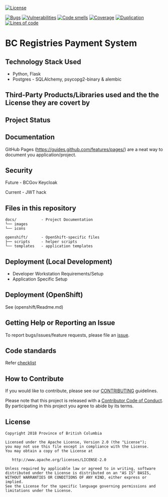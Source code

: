 
[![License](https://img.shields.io/badge/License-Apache%202.0-blue.svg)](LICENSE)

[![Bugs](https://sonarqube-l4ygcl-tools.pathfinder.gov.bc.ca/api/badges/measure?key=BCRegistriesPayment&metric=bugs&template=FLAT)](https://sonarqube-l4ygcl-tools.pathfinder.gov.bc.ca/dashboard?id=BCRegistriesPayment) [![Vulnerabilities](https://sonarqube-l4ygcl-tools.pathfinder.gov.bc.ca/api/badges/measure?key=BCRegistriesPayment&metric=vulnerabilities&template=FLAT)](https://sonarqube-l4ygcl-tools.pathfinder.gov.bc.ca/dashboard?id=BCRegistriesPayment) [![Code smells](https://sonarqube-l4ygcl-tools.pathfinder.gov.bc.ca/api/badges/measure?key=BCRegistriesPayment&metric=code_smells&template=FLAT)](https://sonarqube-l4ygcl-tools.pathfinder.gov.bc.ca/dashboard?id=BCRegistriesPayment) [![Coverage](https://sonarqube-l4ygcl-tools.pathfinder.gov.bc.ca/api/badges/measure?key=BCRegistriesPayment&metric=coverage&template=FLAT)](https://sonarqube-l4ygcl-tools.pathfinder.gov.bc.ca/dashboard?id=BCRegistriesPayment) [![Duplication](https://sonarqube-l4ygcl-tools.pathfinder.gov.bc.ca/api/badges/measure?key=BCRegistriesPayment&metric=duplicated_lines_density&template=FLAT)](https://sonarqube-l4ygcl-tools.pathfinder.gov.bc.ca/dashboard?id=BCRegistriesPayment) [![Lines of code](https://sonarqube-l4ygcl-tools.pathfinder.gov.bc.ca/api/badges/measure?key=BCRegistriesPayment&metric=lines&template=FLAT)](https://sonarqube-l4ygcl-tools.pathfinder.gov.bc.ca/dashboard?id=BCRegistriesPayment)

# BC Registries Payment System

## Technology Stack Used
* Python, Flask
* Postgres -  SQLAlchemy, psycopg2-binary & alembic 

## Third-Party Products/Libraries used and the the License they are covert by

## Project Status

## Documentation

GitHub Pages (https://guides.github.com/features/pages/) are a neat way to document you application/project.

## Security

Future - BCGov Keycloak

Current - JWT hack

## Files in this repository

```
docs/           - Project Documentation
└── images        
└── icons         

openshift/      - OpenShift-specific files
├── scripts     - helper scripts
└── templates   - application templates
```

## Deployment (Local Development)

* Developer Workstation Requirements/Setup
* Application Specific Setup

## Deployment (OpenShift)

See (openshift/Readme.md)

## Getting Help or Reporting an Issue

To report bugs/issues/feature requests, please file an [issue](../../issues).


## Code standards 

Refer [checklist](https://github.com/bcgov/sbc-auth/wiki/API-code-review-checklist)

## How to Contribute

If you would like to contribute, please see our [CONTRIBUTING](./CONTRIBUTING.md) guidelines.

Please note that this project is released with a [Contributor Code of Conduct](./CODE_OF_CONDUCT.md). 
By participating in this project you agree to abide by its terms.

## License

    Copyright 2018 Province of British Columbia

    Licensed under the Apache License, Version 2.0 (the "License");
    you may not use this file except in compliance with the License.
    You may obtain a copy of the License at

       http://www.apache.org/licenses/LICENSE-2.0

    Unless required by applicable law or agreed to in writing, software
    distributed under the License is distributed on an "AS IS" BASIS,
    WITHOUT WARRANTIES OR CONDITIONS OF ANY KIND, either express or implied.
    See the License for the specific language governing permissions and
    limitations under the License.
